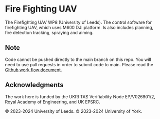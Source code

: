 # Fire Fighting UAV

The Firefighting UAV WP8 (University of Leeds). The control software for firefighting UAV, which uses M600 DJI platform.  Is also includes planning, fire detection tracking, spraying and aiming.

## Note

Code cannot be pushed directly to the main branch on this repo.  You will need to use pull requests in order to submit code to main.  Please read the [Github work flow document](https://docs.github.com/en/get-started/using-github/github-flow).

## Acknowledgments

The work here is funded by the UKRI TAS Verifiability Node EP/V026801/2, Royal Academy of Engineering, and UK EPSRC.

© 2023-2024 University of Leeds.
© 2023-2024 University of York.
